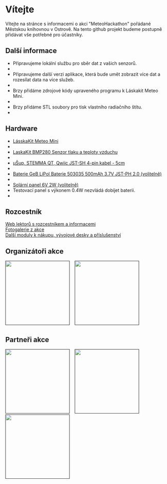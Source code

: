 <h1>Vítejte</h1>
Vítejte na stránce s informacemi o akci "MeteoHackathon" pořádané Městskou knihovnou v Ostrově.
Na tento github projekt budeme postupně přidávat vše potřebné pro účastníky.

<h2>Další informace</h2>
<ul>
<li>Připravujeme lokální službu pro sběr dat z vašich senzorů.<li>
<li>Připravujeme další verzi aplikace, která bude umět zobrazit více dat a rozesílat data na více služeb.<li>
<li>Brzy přidáme zdrojové kódy upraveného programu k Láskakit Meteo Mini.<li>
<li>Brzy přidáme STL soubory pro tisk vlastního radiačního štítu.<li>
</ul>

<h2>Hardware</h2>
<ul>
<li><a href="https://www.laskakit.cz/laskakit-meteo-mini/?variantId=10476">LásskaKit Meteo Mini</a><li>
<li><a href="https://www.laskakit.cz/laskakit-bmp280-senzor-tlaku-a-teploty-vzduchu/">LaskaKit BMP280 Senzor tlaku a teploty vzduchu</a><li>
<li><a href="https://www.laskakit.cz/--sup--stemma-qt--qwiic-jst-sh-4-pin-kabel-5cm/">μŠup, STEMMA QT, Qwiic JST-SH 4-pin kabel - 5cm</a><li>
<li><a href="https://www.laskakit.cz/baterie-li-po-3-7v-500mah-lipo/">Baterie GeB LiPol Baterie 503035 500mAh 3.7V JST-PH 2.0 (volitelně)</a><li>
<li><a href="https://www.laskakit.cz/solarni-panel-6v-2w/">Solární panel 6V 2W (volitelně)</a><li>Testovací panel s výkonem 0.4W nezvládá dobíjet baterii.</li><li>

</ul>

<h2>Rozcestník</h2>
<a href="https://a3d.czlan.cz/nase-projekty/meteohackathon-2023/" target="_blank">Web lektorů s rozcestníkem a informacemi</a><br>
<a href="https://mkostrov.cz/index.php?l=cs&p=akce&a=1394-meteohackathon-2023#fotky" target="_blank">Fotogalerie z akce</a><br>
<a href="https://www.laskakit.cz/vyhledavani/?string=l%C3%A1skakit" target="_blank">Další moduly k nákupu, vývojové desky a příslušenství</a><br>

<h2>Organizátoři akce</h2>
<a href=""><img src="https://a3d.czlan.cz/wp-content/uploads/2023/10/Mestska-knihovna-Ostrov-logo.png" width="200px"></a>&nbsp;&nbsp;&nbsp;
<a href=""><img src="https://a3d.czlan.cz/wp-content/uploads/2023/10/czlan-Corel-bolt-1024x312.png" width="200px"></a>&nbsp;&nbsp;&nbsp;
<h2>Partneři akce</h2>
<a href=""><img src="https://a3d.czlan.cz/wp-content/uploads/2023/10/RGB_Meet_and_Code_Logo@4x.png" width="200px"></a>&nbsp;&nbsp;&nbsp;
<a href=""><img src="https://a3d.czlan.cz/wp-content/uploads/2023/10/laskakit_tagline_crop-1-1024x260.png" width="200px"></a>&nbsp;&nbsp;&nbsp;
<a href=""><img src="https://a3d.czlan.cz/wp-content/uploads/2023/10/TMEP-slogan.png" width="200px"></a>
